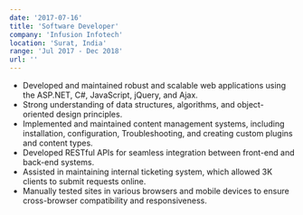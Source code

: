 ```yaml
---
date: '2017-07-16'
title: 'Software Developer'
company: 'Infusion Infotech'
location: 'Surat, India'
range: 'Jul 2017 - Dec 2018'
url: ''
---
```



- Developed and maintained robust and scalable web applications using the ASP.NET, C#, JavaScript, jQuery, and Ajax.
- Strong understanding of data structures, algorithms, and object-oriented design principles.
- Implemented and maintained content management systems, including installation, configuration, Troubleshooting, and creating custom  plugins and content types.
- Developed RESTful APIs for seamless integration between front-end and back-end systems.
- Assisted in maintaining internal ticketing system, which allowed 3K clients to submit requests online.
- Manually tested sites in various browsers and mobile devices to ensure cross-browser compatibility and responsiveness.


